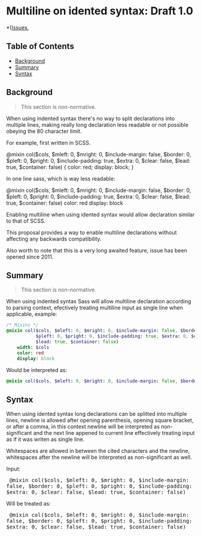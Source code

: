 # Multiline on idented syntax: Draft 1.0

*([Issues](https://github.com/sass/sass/issues/216),

## Table of Contents

- [Background](#background)
- [Summary](#summary)
- [Syntax](#syntax)

## Background

> This section is non-normative.

When using indented syntax there's no way to split declarations into multiple lines,
making really long declaration less readable or not possible obeying the 80 character limit.

For example, first written in SCSS.

@mixin col($cols, $mleft: 0, $mright: 0, $include-margin: false, $border: 0,
           $pleft: 0, $pright: 0, $include-padding: true, $extra: 0, 
           $clear: false, $lead: true, $container: false) {
    color: red;
    display: block;
}

In one line sass,  which is way less readable:

@mixin col($cols, $mleft: 0, $mright: 0, $include-margin: false, $border: 0, $pleft: 0, $pright: 0, $include-padding: true, $extra: 0, $clear: false, $lead: true, $container: false)
    color: red
    display: block

Enabling multiline when using idented syntax would allow declaration similar to that of SCSS.

This proposal provides a way to enable multiline declarations without affecting any backwards compatibility.

Also worth to note that this is a very long awaited feature, issue has been opened since 2011.

## Summary

> This section is non-normative.

When using indented syntax Sass will allow multiline declaration according to parsing context, 
efectively treating multiline input as single line when applicable, example:

```sass
/* Mixins */
@mixin col($cols, $mleft: 0, $mright: 0, $include-margin: false, $border: 0,
           $pleft: 0, $pright: 0, $include-padding: true, $extra: 0, $clear: false,
           $lead: true, $container: false)
    width: $cols
    color: red
    display: block
```
Would be interpreted as:

```sass
@mixin col($cols, $mleft: 0, $mright: 0, $include-margin: false, $border: 0, $pleft: 0, $pright: 0, $include-padding: true, $extra: 0, $clear: false, $lead: true, $container: false)
```

## Syntax

When using idented syntax long declarations can be splitted into multiple lines, 
newline is allowed after opening parenthesis, 
opening square bracket, 
or after a comma, 
in this context newline will be interpreted as non-significant and the next line appened to current line effectively treating input as if it was writen as single line.

Whitespaces are allowed in between the cited characters and the newline, whitespaces after the newline will be interpreted as non-significant as well.

Input:

<x><pre>
@mixin col($cols, $mleft: 0, $mright: 0, $include-margin: false, $border: 0,
           $pleft: 0, $pright: 0, $include-padding: true, $extra: 0, $clear: false,
           $lead: true, $container: false)
</pre></x>

Will be treated as:

<x><pre>
@mixin col($cols, $mleft: 0, $mright: 0, $include-margin: false, $border: 0, $pleft: 0, $pright: 0, $include-padding: true, $extra: 0, $clear: false, $lead: true, $container: false)
</pre></x>

